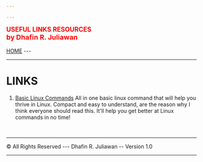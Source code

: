 ```yaml
---

---
```

<span style="color:red; font-weight:bold; font-size:larger;">USEFUL LINKS RESOURCES</span><br>
<span style="color:red; font-weight:bold; font-size:large;">by Dhafin R. Juliawan</span>
<br><br>
[HOME](https://dhafinn.github.io/os222) ---
<br>
<hr>

# LINKS

1. [Basic Linux Commands](https://linuxopsys.com/topics/basic-linux-commands)
All in one basic linux command that will help you thrive in Linux.
Compact and easy to understand, are the reason why I think everyone should read this.
It'll help you get better at Linux commands in no time!

<br>
<hr>
&copy; All Rights Reserved  ---  Dhafin R. Juliawan -- Version 1.0
<hr>
<br>
